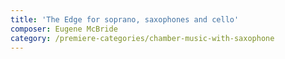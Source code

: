 ```yaml
---
title: 'The Edge for soprano, saxophones and cello'
composer: Eugene McBride
category: /premiere-categories/chamber-music-with-saxophone
---
```

